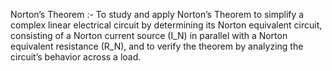 Norton’s Theorem :-
To study and apply Norton’s Theorem to simplify a complex linear electrical circuit by determining its Norton equivalent circuit, consisting of a Norton current source (I_N) in parallel with a Norton equivalent resistance (R_N), and to verify the theorem by analyzing the circuit’s behavior across a load.